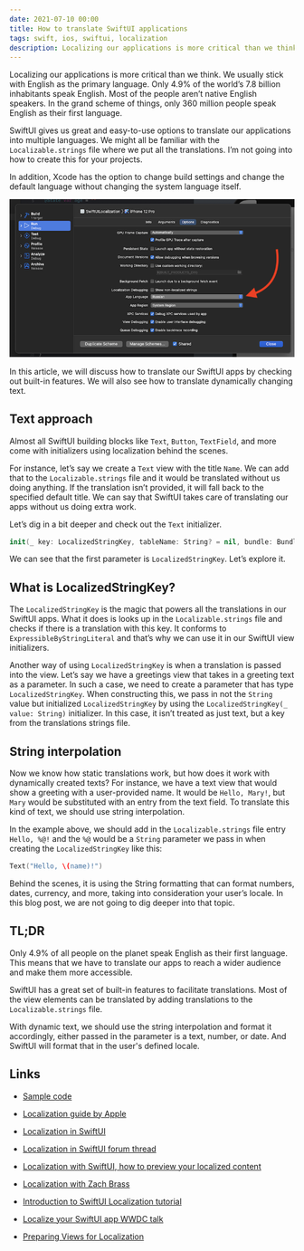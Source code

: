 ```yaml
---
date: 2021-07-10 00:00
title: How to translate SwiftUI applications
tags: swift, ios, swiftui, localization
description: Localizing our applications is more critical than we think. We usually stick with English as the primary language. Only 4.9% of the world’s 7.8 billion inhabitants speak English. Most of the people aren’t native English speakers. In the grand scheme of things, only 360 million people speak English as their first language.
---
```


Localizing our applications is more critical than we think. We usually stick with English as the primary language. Only 4.9% of the world’s 7.8 billion inhabitants speak English. Most of the people aren’t native English speakers. In the grand scheme of things, only 360 million people speak English as their first language.

SwiftUI gives us great and easy-to-use options to translate our applications into multiple languages. We might all be familiar with the `Localizable.strings` file where we put all the translations. I’m not going into how to create this for your projects.

In addition, Xcode has the option to change build settings and change the default language without changing the system language itself.

![Change language in Xcode build settings](/assets/swiftui-localization/xcode-build-settings.png)

In this article, we will discuss how to translate our SwiftUI apps by checking out built-in features. We will also see how to translate dynamically changing text.

## Text approach

Almost all SwiftUI building blocks like `Text`, `Button`, `TextField`, and more come with initializers using localization behind the scenes.

For instance, let’s say we create a `Text` view with the title `Name`. We can add that to the `Localizable.strings` file and it would be translated without us doing anything. If the translation isn’t provided, it will fall back to the specified default title. We can say that SwiftUI takes care of translating our apps without us doing extra work.

Let’s dig in a bit deeper and check out the `Text` initializer.

```swift
init(_ key: LocalizedStringKey, tableName: String? = nil, bundle: Bundle? = nil, comment: StaticString? = nil)
```

We can see that the first parameter is `LocalizedStringKey`. Let’s explore it.

## What is LocalizedStringKey?

The `LocalizedStringKey` is the magic that powers all the translations in our SwiftUI apps. What it does is looks up in the `Localizable.strings` file and checks if there is a translation with this key. It conforms to `ExpressibleByStringLiteral` and that’s why we can use it in our SwiftUI view initializers.

Another way of using `LocalizedStringKey` is when a translation is passed into the view. Let’s say we have a greetings view that takes in a greeting text as a parameter. In such a case, we need to create a parameter that has type `LocalizedStringKey`. When constructing this, we pass in not the `String` value but initialized `LocalizedStringKey` by using the `LocalizedStringKey(_ value: String)` initializer. In this case, it isn’t treated as just text, but a key from the translations strings file.

## String interpolation

Now we know how static translations work, but how does it work with dynamically created texts? For instance, we have a text view that would show a greeting with a user-provided name. It would be `Hello, Mary!`, but `Mary` would be substituted with an entry from the text field. To translate this kind of text, we should use string interpolation.

In the example above, we should add in the `Localizable.strings` file entry `Hello, %@!` and the `%@` would be a `String` parameter we pass in when creating the `LocalizedStringKey` like this:

```swift
Text("Hello, \(name)!")
```

Behind the scenes, it is using the String formatting that can format numbers, dates, currency, and more, taking into consideration your user’s locale. In this blog post, we are not going to dig deeper into that topic.

## TL;DR

Only 4.9% of all people on the planet speak English as their first language. This means that we have to translate our apps to reach a wider audience and make them more accessible.

SwiftUI has a great set of built-in features to facilitate translations. Most of the view elements can be translated by adding translations to the `Localizable.strings` file.

With dynamic text, we should use the string interpolation and format it accordingly, either passed in the parameter is a text, number, or date. And SwiftUI will format that in the user's defined locale.

## Links

* [Sample code](https://github.com/fassko/SwiftUILocalization)

* [Localization guide by Apple](https://developer.apple.com/documentation/xcode/localization)
* [Localization in SwiftUI](https://swiftwithmajid.com/2019/10/16/localization-in-swiftui/)
* [Localization in SwiftUI forum thread](https://developer.apple.com/forums/thread/650492)
* [Localization with SwiftUI, how to preview your localized content](https://benoitpasquier.com/localization-swiftui-how-top-preview-localized-content/)
* [Localization with Zach Brass](https://www.empowerapps.show/96)
* [Introduction to SwiftUI Localization tutorial](https://www.ibabbleon.com/swiftui_localization_tutorial.html)
* [Localize your SwiftUI app WWDC talk](https://developer.apple.com/videos/play/wwdc2021-10220)
* [Preparing Views for Localization](https://developer.apple.com/documentation/swiftui/preparing-views-for-localization)